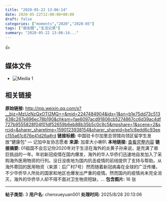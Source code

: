 ```yaml
---
title: "2020-05-22 13:06:14"
date: 2020-05-22T12:00:00+08:00
draft: false
categories: ["moments","2020","2020-05"]
tags: ["朋友圈","生活记录"]
summary: "2020-05-22 13:06:14..."
---
```


👍

## 媒体文件

- ![Media 1](/Moments/photos/2020-05-22/202005221306140.jpg)

## 相关链接

**原始链接:** http://mp.weixin.qq.com/s?__biz=MzUzNzQxOTI2MQ==&mid=2247484904&idx=1&sn=b1e75dd73c513438c267e896ec78b190&chksm=fae6097acd91806cb5274867cc6d39ac4df727b9555828f04f01df52659b6eb88b35b5c0c9c5&mpshare=1&scene=2&srcid=&sharer_sharetime=1590123938154&sharer_shareid=be1c8edd6c93eec155a61c876e41d26a#rd
**链接标题:** 中国驻卡尔加里总领馆向领区留学生发放“健康包” — 记加中友协志愿者
**来源:** 加拿大小喇叭
**本地链接:** [查看完整内容](/link_content/2020/05/2020-05-22-2/link_content/)
**链接摘要:** 01祖国不会忘记你2020年对于生活在海外的炎黄子孙来说，是充满了艰巨挑战的一年。年初新冠疫情在国内爆发，海外的华人华侨们迅速地自发加入了采购海外医用物资的行列。没日没夜地为国内抗击疫情的前线提供了支持与帮助。从海外寄回的医用物资（来源：后厂村7号）然而随着新冠病毒在全球的广泛传播，不少华侨华人所处的国家和地区也爆发出严重的疫情。然而国内的疫情尚未完全消灭，海外的华侨华人却不得不面对卫生物资短缺，...
**包含图片:** 16 张

---

**帖子类型:** 3
**用户名:** chenxueyuan001
**处理时间:** 2025/8/28 20:13:06